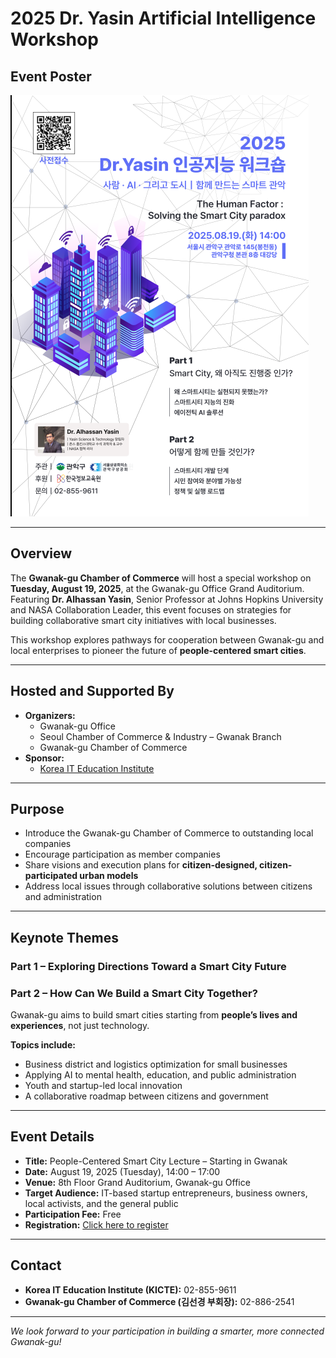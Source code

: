 # 2025 Dr. Yasin Artificial Intelligence Workshop

## Event Poster

![Workshop Poster](./img/image.png)

---

## Overview

The **Gwanak-gu Chamber of Commerce** will host a special workshop on **Tuesday, August 19, 2025**, at the Gwanak-gu Office Grand Auditorium.  
Featuring **Dr. Alhassan Yasin**, Senior Professor at Johns Hopkins University and NASA Collaboration Leader, this event focuses on strategies for building collaborative smart city initiatives with local businesses.

This workshop explores pathways for cooperation between Gwanak-gu and local enterprises to pioneer the future of **people-centered smart cities**.

---

## Hosted and Supported By

- **Organizers:**
  - Gwanak-gu Office
  - Seoul Chamber of Commerce & Industry – Gwanak Branch
  - Gwanak-gu Chamber of Commerce
- **Sponsor:**
  - [Korea IT Education Institute](https://www.keduit.com/)

---

## Purpose

- Introduce the Gwanak-gu Chamber of Commerce to outstanding local companies
- Encourage participation as member companies
- Share visions and execution plans for **citizen-designed, citizen-participated urban models**
- Address local issues through collaborative solutions between citizens and administration

---

## Keynote Themes

### Part 1 – Exploring Directions Toward a Smart City Future

### Part 2 – How Can We Build a Smart City Together?

Gwanak-gu aims to build smart cities starting from **people’s lives and experiences**, not just technology.

**Topics include:**

- Business district and logistics optimization for small businesses
- Applying AI to mental health, education, and public administration
- Youth and startup-led local innovation
- A collaborative roadmap between citizens and government

---

## Event Details

- **Title:** People-Centered Smart City Lecture – Starting in Gwanak
- **Date:** August 19, 2025 (Tuesday), 14:00 – 17:00
- **Venue:** 8th Floor Grand Auditorium, Gwanak-gu Office
- **Target Audience:** IT-based startup entrepreneurs, business owners, local activists, and the general public
- **Participation Fee:** Free
- **Registration:** [Click here to register](https://forms.gle/LNwKY9SHxfHcvvE1A)

---

## Contact

- **Korea IT Education Institute (KICTE):** 02-855-9611
- **Gwanak-gu Chamber of Commerce (김선경 부회장):** 02-886-2541

---

_We look forward to your participation in building a smarter, more connected Gwanak-gu!_
